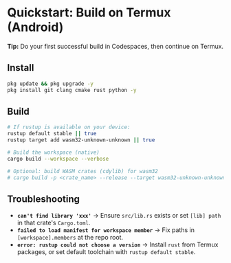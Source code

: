 # Quickstart: Build on Termux (Android)

**Tip:** Do your first successful build in Codespaces, then continue on Termux.

## Install
```bash
pkg update && pkg upgrade -y
pkg install git clang cmake rust python -y
```

## Build
```bash
# If rustup is available on your device:
rustup default stable || true
rustup target add wasm32-unknown-unknown || true

# Build the workspace (native)
cargo build --workspace --verbose

# Optional: build WASM crates (cdylib) for wasm32
# cargo build -p <crate_name> --release --target wasm32-unknown-unknown
```

## Troubleshooting
- **`can't find library 'xxx'`** → Ensure `src/lib.rs` exists or set `[lib] path` in that crate's `Cargo.toml`.
- **`failed to load manifest for workspace member`** → Fix paths in `[workspace].members` at the repo root.
- **`error: rustup could not choose a version`** → Install `rust` from Termux packages, or set default toolchain with `rustup default stable`.